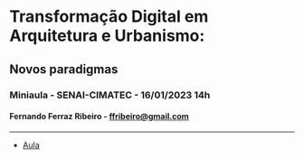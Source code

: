 # Transformação Digital em Arquitetura e Urbanismo:
## Novos paradigmas

### Miniaula - SENAI-CIMATEC - 16/01/2023 14h
#### Fernando Ferraz Ribeiro - ffribeiro@gmail.com

-----------------------


* [Aula](./aula/index.html)
<!-- * [Plano de Curso]() -->